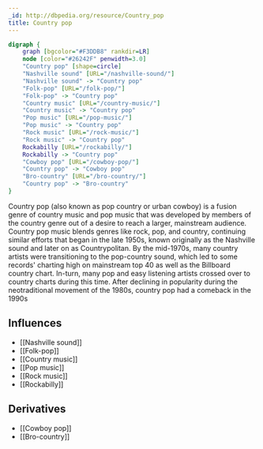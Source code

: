 ```yaml
---
_id: http://dbpedia.org/resource/Country_pop
title: Country pop
---
```


```dot
digraph {
	graph [bgcolor="#F3DDB8" rankdir=LR]
	node [color="#26242F" penwidth=3.0]
	"Country pop" [shape=circle]
	"Nashville sound" [URL="/nashville-sound/"]
	"Nashville sound" -> "Country pop"
	"Folk-pop" [URL="/folk-pop/"]
	"Folk-pop" -> "Country pop"
	"Country music" [URL="/country-music/"]
	"Country music" -> "Country pop"
	"Pop music" [URL="/pop-music/"]
	"Pop music" -> "Country pop"
	"Rock music" [URL="/rock-music/"]
	"Rock music" -> "Country pop"
	Rockabilly [URL="/rockabilly/"]
	Rockabilly -> "Country pop"
	"Cowboy pop" [URL="/cowboy-pop/"]
	"Country pop" -> "Cowboy pop"
	"Bro-country" [URL="/bro-country/"]
	"Country pop" -> "Bro-country"
}
```

Country pop (also known as pop country or urban cowboy) is a fusion genre of country music and pop music that was developed by members of the country genre out of a desire to reach a larger, mainstream audience. Country pop music blends genres like rock, pop, and country, continuing similar efforts that began in the late 1950s, known originally as the Nashville sound and later on as Countrypolitan. By the mid-1970s, many country artists were transitioning to the pop-country sound, which led to some records' charting high on mainstream top 40 as well as the Billboard country chart. In-turn, many pop and easy listening artists crossed over to country charts during this time. After declining in popularity during the neotraditional movement of the 1980s, country pop had a comeback in the 1990s

## Influences

- [[Nashville sound]]
- [[Folk-pop]]
- [[Country music]]
- [[Pop music]]
- [[Rock music]]
- [[Rockabilly]]

## Derivatives

- [[Cowboy pop]]
- [[Bro-country]]
